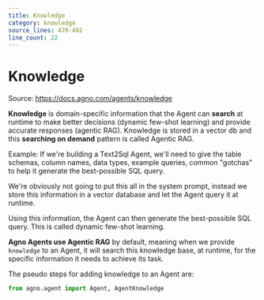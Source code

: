 ```yaml
---
title: Knowledge
category: knowledge
source_lines: 470-492
line_count: 22
---
```


# Knowledge
Source: https://docs.agno.com/agents/knowledge



**Knowledge** is domain-specific information that the Agent can **search** at runtime to make better decisions (dynamic few-shot learning) and provide accurate responses (agentic RAG). Knowledge is stored in a vector db and this **searching on demand** pattern is called Agentic RAG.

<Accordion title="Dynamic Few-Shot Learning: Text2Sql Agent" icon="database">
  Example: If we're building a Text2Sql Agent, we'll need to give the table schemas, column names, data types, example queries, common "gotchas" to help it generate the best-possible SQL query.

  We're obviously not going to put this all in the system prompt, instead we store this information in a vector database and let the Agent query it at runtime.

  Using this information, the Agent can then generate the best-possible SQL query. This is called dynamic few-shot learning.
</Accordion>

**Agno Agents use Agentic RAG** by default, meaning when we provide `knowledge` to an Agent, it will search this knowledge base, at runtime, for the specific information it needs to achieve its task.

The pseudo steps for adding knowledge to an Agent are:

```python
from agno.agent import Agent, AgentKnowledge

